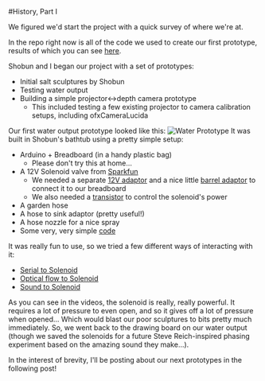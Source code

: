 #History, Part I

We figured we'd start the project with a quick survey of where we're at. 

In the repo right now is all of the code we used to create our first prototype, results of which you can see [here](https://vimeo.com/78356704). 

Shobun and I began our project with a set of prototypes:
* Initial salt sculptures by Shobun
* Testing water output
* Building a simple projector<->depth camera prototype
	* This included testing a few existing projector to camera calibration setups, including ofxCameraLucida

Our first water output prototype looked like this:
![Water Prototype](http://farm8.staticflickr.com/7360/12460968424_33a1d943ae_o.jpg)
It was built in Shobun's bathtub using a pretty simple setup:
* Arduino + Breadboard (in a handy plastic bag)
	* Please don't try this at home...
* A 12V Solenoid valve from [Sparkfun](https://www.sparkfun.com/products/10456)
	* We needed a separate [12V adaptor](https://www.sparkfun.com/products/9442) and a nice little [barrel adaptor](https://www.sparkfun.com/products/10288) to connect it to our breadboard 
	* We also needed a [transistor](http://www.radioshack.com/product/index.jsp?productId=2062618) to control the solenoid's power
* A garden hose
* A hose to sink adaptor (pretty useful!)
* A hose nozzle for a nice spray
* Some very, very simple [code](https://raw.github.com/robotconscience/devart-template/master/project_code/Arduino/SolenoidControl_001/SolenoidControl_001.ino)

It was really fun to use, so we tried a few different ways of interacting with it:
* [Serial to Solenoid](http://www.flickr.com/photos/robotconscience/12460628573/)
* [Optical flow to Solenoid](http://www.flickr.com/photos/robotconscience/12460458005/)
* [Sound to Solenoid](https://mtc.cdn.vine.co/v/videos/C39A5CEC-F150-45F0-A5ED-7F0C9A7FF5B7-1199-000000B225CB1E2A_1.1.1.mp4?versionId=qogH9TPzW1HkuU.mm7NWRBLbrFaHUA1w)

As you can see in the videos, the solenoid is really, really powerful. It requires a lot of pressure to even open, and so it gives off a lot of pressure when opened... Which would blast our poor sculptures to bits pretty much immediately. So, we went back to the drawing board on our water output (though we saved the solenoids for a future Steve Reich-inspired phasing experiment based on the amazing sound they make...).

In the interest of brevity, I'll be posting about our next prototypes in the following post!
